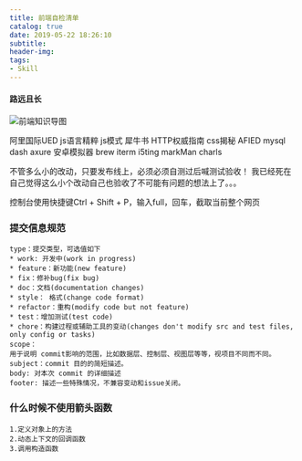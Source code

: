 ```yaml
---
title: 前端自检清单
catalog: true
date: 2019-05-22 18:26:10
subtitle:
header-img:
tags:
- Skill
---
```


#### 路远且长
![前端知识导图](https://user-gold-cdn.xitu.io/2019/4/26/16a55401a0516a6d?imageView2/0/w/1280/h/960/format/webp/ignore-error/1)

阿里国际UED
    js语言精粹
    js模式
    犀牛书
    HTTP权威指南
    css揭秘
    AFIED
    mysql
    dash
    axure
    安卓模拟器
    brew
    iterm
    i5ting
    markMan
    charls

不管多么小的改动，只要发布线上，必须必须自测过后喊测试验收！
我已经死在自己觉得这么小个改动自己也验收了不可能有问题的想法上了。。。

控制台使用快捷键Ctrl + Shift + P，输入full，回车，截取当前整个网页

### 提交信息规范

    type：提交类型，可选值如下
    * work: 开发中(work in progress)
    * feature：新功能(new feature)
    * fix：修补bug(fix bug)
    * doc：文档(documentation changes)
    * style： 格式(change code format)
    * refactor：重构(modify code but not feature)
    * test：增加测试(test code)
    * chore：构建过程或辅助工具的变动(changes don't modify src and test files, only config or tasks)
    scope：
    用于说明 commit影响的范围，比如数据层、控制层、视图层等等，视项目不同而不同。
    subject：commit 目的的简短描述。
    body: 对本次 commit 的详细描述
    footer: 描述一些特殊情况，不兼容变动和issue关闭。

### 什么时候不使用箭头函数
    1.定义对象上的方法
    2.动态上下文的回调函数
    3.调用构造函数
